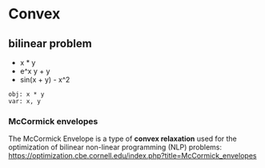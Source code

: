# Convex

## bilinear problem
- x * y
- e^x y + y
- sin(x  + y) - x^2
```
obj: x * y
var: x, y
```

### McCormick envelopes
The McCormick Envelope is a type of **convex relaxation** used for the optimization of bilinear non-linear programming (NLP) problems:
https://optimization.cbe.cornell.edu/index.php?title=McCormick_envelopes
